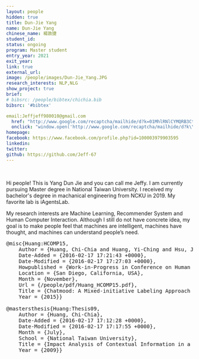 ```yaml
---
layout: people
hidden: true
title: Dun-Jie Yang
name: Dun-Jie Yang
chinese_name: 楊敦捷
student_id: 
status: ongoing
program: Master student
entry_year: 2021
exit_year: 
link: true
external_url:
image: /people/images/Dun-Jie_Yang.JPG
research_interests: NLP,NLG
show_project: true
brief: 
# bibsrc: /people/bibtex/chichia.bib
bibsrc: '#bibtex'

email:Jeffjeff980010@gmail.com
  href: "http://www.google.com/recaptcha/mailhide/d?k=01MhlRNlCYMQRB3CtGk9pPWQ==&amp;c=Seat9oiuZshm6ibK_MUDZilOr7fBybQahRY7P83oUwM="
  onclick: "window.open('http://www.google.com/recaptcha/mailhide/d?k\\07501MhlRNlCYMQRB3CtGk9pPWQ\\75\\75\\46c\\75Seat9oiuZshm6ibK_MUDZilOr7fBybQahRY7P83oUwM\\075', '', 'toolbar=0,scrollbars=0,location=0,statusbar=0,menubar=0,resizable=0,width=500,height=300'); return false;"
homepage: 
facebook: https://www.facebook.com/profile.php?id=100003979903595
linkedin: 
twitter: 
github: https://github.com/Jeff-67
---
```


<br />

Hi people! This is Yang Dun Jie and you can call me Jeffy.
I am currently pursuing Master degree in National Taiwan University.
I received my bachelor's degree in machanical engineering from NCKU in 2019.
My favorite lab is iAgentsLab. 

My research interests are Machine Learning, Recommender System and Human Computer Interaction. Although I still do not have concrete idea, my goal is to make people feel that machines are intelligent, machines have thought, and machines can understand people’s need. 

<pre id="bibtex">@misc{Huang:HCOMP15,
    Author = {Huang, Chi-Chia and Huang, Yi-Ching and Hsu, Jane Yung-jen},
    Date-Added = {2016-02-17 17:21:43 +0000},
    Date-Modified = {2016-02-17 17:27:03 +0000},
    Howpublished = {Work-in-Progress in Conference on Human Computation \& Crowdsourcing},
    Location = {San Diego, California, USA},
    Month = {November},
    Url = {/people/pdf/Huang_HCOMP15.pdf},
    Title = {Chatmood: A Mixed-initiative Labeling Approach to Building Natural Dialogue Corpus for Sentiment Analysis},
    Year = {2015}}

@mastersthesis{Huang:Thesis09,
    Author = {Huang, Chi-Chia},
    Date-Added = {2016-02-17 17:12:28 +0000},
    Date-Modified = {2016-02-17 17:17:55 +0000},
    Month = {July},
    School = {National Taiwan University},
    Title = {Impact Analysis of Contextual Information in a Mobile Restaurant Recommender System},
    Year = {2009}}
</pre>
